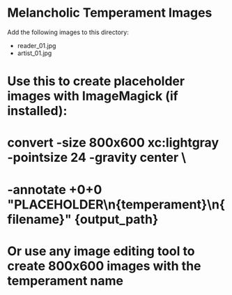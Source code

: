 # Melancholic Temperament Images

Add the following images to this directory:

- reader_01.jpg
- artist_01.jpg


# Use this to create placeholder images with ImageMagick (if installed):
# convert -size 800x600 xc:lightgray -pointsize 24 -gravity center \
#   -annotate +0+0 "PLACEHOLDER\n{temperament}\n{filename}" {output_path}

# Or use any image editing tool to create 800x600 images with the temperament name

